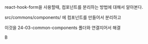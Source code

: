 react-hook-form을 사용할때, 컴포넌트를 분리하는 방법에 대해서 알아본다.

src/commons/components/ 에 컴포넌트를 만들어서 분리하고

이것을 24-03-common-components 폴더와 연결지어서 해결

B
